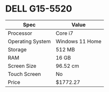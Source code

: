 # DELL G15-5520

| Spec | Value |
|---|---|
| Processor | Core i7 |
| Operating System | Windows 11 Home |
| Storage | 512 MB |
| RAM | 16 GB |
| Screen Size | 96.52 cm |
| Touch Screen | No |
| Price | $1772.27 |
